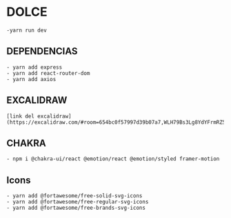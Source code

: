 # DOLCE
    -yarn run dev
## DEPENDENCIAS
    - yarn add express
    - yarn add react-router-dom
    - yarn add axios

## EXCALIDRAW
    [link del excalidraw](https://excalidraw.com/#room=654bc0f57997d39b07a7,WLH79Bs3Lg8YdYFrmRZ5qw)
## CHAKRA
    - npm i @chakra-ui/react @emotion/react @emotion/styled framer-motion
## Icons
    - yarn add @fortawesome/free-solid-svg-icons
    - yarn add @fortawesome/free-regular-svg-icons
    - yarn add @fortawesome/free-brands-svg-icons